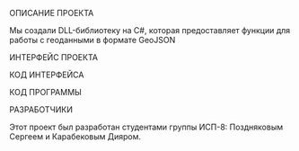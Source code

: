 ОПИСАНИЕ ПРОЕКТА

Мы создали DLL-библиотеку на C#, которая предоставляет функции для работы с геоданными в формате GeoJSON

ИНТЕРФЕЙС ПРОЕКТА 


КОД ИНТЕРФЕЙСА

КОД ПРОГРАММЫ

РАЗРАБОТЧИКИ

Этот проект был разработан студентами группы ИСП-8: Поздняковым Сергеем и Карабековым Дияром.



